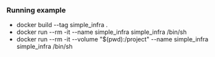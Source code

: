 ### Running example
* docker build --tag simple_infra .
* docker run --rm -it --name simple_infra simple_infra /bin/sh
* docker run --rm -it --volume "$(pwd):/project" --name simple_infra simple_infra /bin/sh